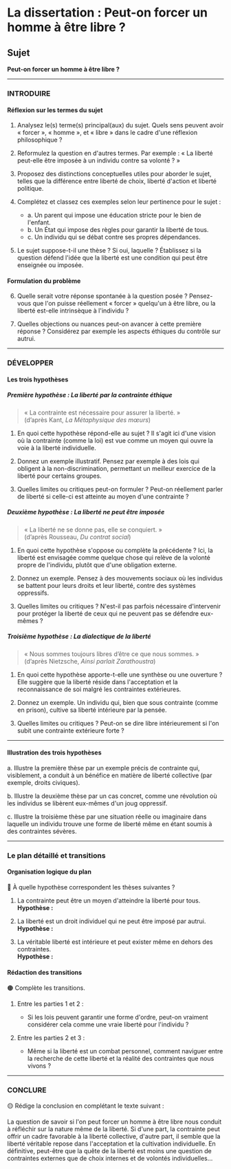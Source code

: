 # La dissertation : Peut-on forcer un homme à être libre ?

## Sujet
**Peut-on forcer un homme à être libre ?**

---

### INTRODUIRE

#### Réflexion sur les termes du sujet

1. Analysez le(s) terme(s) principal(aux) du sujet. Quels sens peuvent avoir « forcer », « homme », et « libre » dans le cadre d'une réflexion philosophique ?
   
2. Reformulez la question en d'autres termes. Par exemple : « La liberté peut-elle être imposée à un individu contre sa volonté ? »

3. Proposez des distinctions conceptuelles utiles pour aborder le sujet, telles que la différence entre liberté de choix, liberté d'action et liberté politique.

4. Complétez et classez ces exemples selon leur pertinence pour le sujet :
   - a. Un parent qui impose une éducation stricte pour le bien de l'enfant.
   - b. Un État qui impose des règles pour garantir la liberté de tous.
   - c. Un individu qui se débat contre ses propres dépendances.

5. Le sujet suppose-t-il une thèse ? Si oui, laquelle ? Établissez si la question défend l'idée que la liberté est une condition qui peut être enseignée ou imposée.

#### Formulation du problème

6. Quelle serait votre réponse spontanée à la question posée ? Pensez-vous que l'on puisse réellement « forcer » quelqu'un à être libre, ou la liberté est-elle intrinsèque à l'individu ?

7. Quelles objections ou nuances peut-on avancer à cette première réponse ? Considérez par exemple les aspects éthiques du contrôle sur autrui.

---

### DÉVELOPPER

#### Les trois hypothèses

##### Première hypothèse : La liberté par la contrainte éthique

> « La contrainte est nécessaire pour assurer la liberté. »  
> (d’après Kant, *La Métaphysique des mœurs*)

1. En quoi cette hypothèse répond-elle au sujet ? Il s'agit ici d'une vision où la contrainte (comme la loi) est vue comme un moyen qui ouvre la voie à la liberté individuelle.

2. Donnez un exemple illustratif. Pensez par exemple à des lois qui obligent à la non-discrimination, permettant un meilleur exercice de la liberté pour certains groupes.

3. Quelles limites ou critiques peut-on formuler ? Peut-on réellement parler de liberté si celle-ci est atteinte au moyen d'une contrainte ?

##### Deuxième hypothèse : La liberté ne peut être imposée

> « La liberté ne se donne pas, elle se conquiert. »  
> (d’après Rousseau, *Du contrat social*)

1. En quoi cette hypothèse s'oppose ou complète la précédente ? Ici, la liberté est envisagée comme quelque chose qui relève de la volonté propre de l'individu, plutôt que d'une obligation externe.

2. Donnez un exemple. Pensez à des mouvements sociaux où les individus se battent pour leurs droits et leur liberté, contre des systèmes oppressifs.

3. Quelles limites ou critiques ? N'est-il pas parfois nécessaire d'intervenir pour protéger la liberté de ceux qui ne peuvent pas se défendre eux-mêmes ?

##### Troisième hypothèse : La dialectique de la liberté

> « Nous sommes toujours libres d’être ce que nous sommes. »  
> (d’après Nietzsche, *Ainsi parlait Zarathoustra*)

1. En quoi cette hypothèse apporte-t-elle une synthèse ou une ouverture ? Elle suggère que la liberté réside dans l'acceptation et la reconnaissance de soi malgré les contraintes extérieures.

2. Donnez un exemple. Un individu qui, bien que sous contrainte (comme en prison), cultive sa liberté intérieure par la pensée.

3. Quelles limites ou critiques ? Peut-on se dire libre intérieurement si l'on subit une contrainte extérieure forte ?

---

#### Illustration des trois hypothèses

a. Illustre la première thèse par un exemple précis de contrainte qui, visiblement, a conduit à un bénéfice en matière de liberté collective (par exemple, droits civiques).

b. Illustre la deuxième thèse par un cas concret, comme une révolution où les individus se libèrent eux-mêmes d'un joug oppressif.

c. Illustre la troisième thèse par une situation réelle ou imaginaire dans laquelle un individu trouve une forme de liberté même en étant soumis à des contraintes sévères.

---

### Le plan détaillé et transitions

#### Organisation logique du plan

🔴 À quelle hypothèse correspondent les thèses suivantes ?

1. La contrainte peut être un moyen d'atteindre la liberté pour tous.  
   **Hypothèse :**
   
2. La liberté est un droit individuel qui ne peut être imposé par autrui.  
   **Hypothèse :**
   
3. La véritable liberté est intérieure et peut exister même en dehors des contraintes.  
   **Hypothèse :**

#### Rédaction des transitions

🟠 Complète les transitions.

1. Entre les parties 1 et 2 :  
   - Si les lois peuvent garantir une forme d'ordre, peut-on vraiment considérer cela comme une vraie liberté pour l'individu ?
   
2. Entre les parties 2 et 3 :  
   - Même si la liberté est un combat personnel, comment naviguer entre la recherche de cette liberté et la réalité des contraintes que nous vivons ?

---

### CONCLURE

🟡 Rédige la conclusion en complétant le texte suivant :

La question de savoir si l'on peut forcer un homme à être libre nous conduit à réfléchir sur la nature même de la liberté. Si d'une part, la contrainte peut offrir un cadre favorable à la liberté collective, d'autre part, il semble que la liberté véritable repose dans l'acceptation et la cultivation individuelle. En définitive, peut-être que la quête de la liberté est moins une question de contraintes externes que de choix internes et de volontés individuelles...